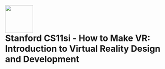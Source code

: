<h1><img src="assests/stanford.svg" width="90" height="90" /> <br/> Stanford CS11si - How to Make VR: Introduction to Virtual Reality Design and Development</h1>